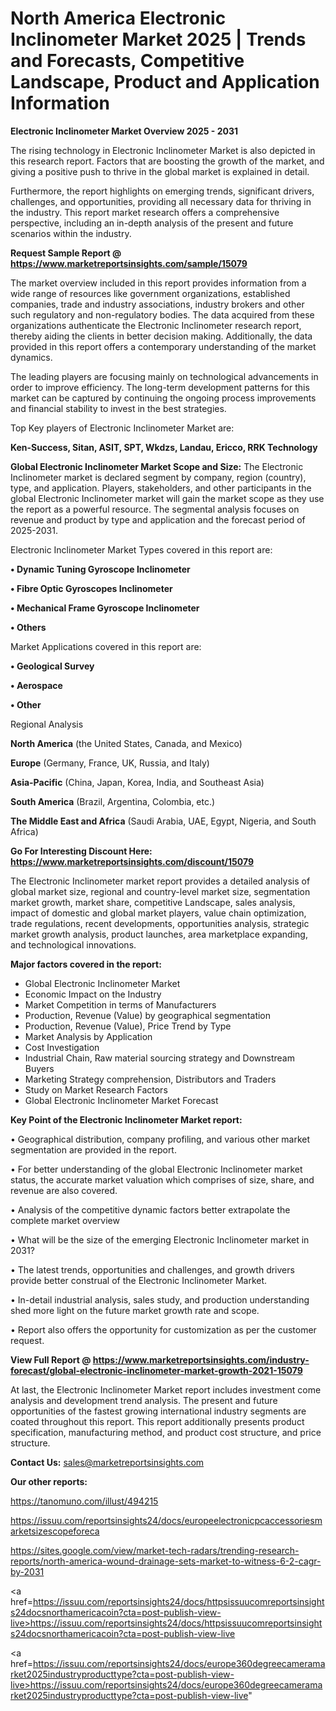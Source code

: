  # North America Electronic Inclinometer Market 2025 | Trends and Forecasts, Competitive Landscape, Product and Application Information

<Strong> Electronic Inclinometer Market Overview 2025 - 2031</strong>

The rising technology in Electronic Inclinometer Market is also depicted in this research report. Factors that are boosting the growth of the market, and giving a positive push to thrive in the global market is explained in detail.

Furthermore, the report highlights on emerging trends, significant drivers, challenges, and opportunities, providing all necessary data for thriving in the industry. This report market research offers a comprehensive perspective, including an in-depth analysis of the present and future scenarios within the industry.

<strong>Request Sample Report @ <a href=https://www.marketreportsinsights.com/sample/15079>https://www.marketreportsinsights.com/sample/15079</a></strong>

The market overview included in this report provides information from a wide range of resources like government organizations, established companies, trade and industry associations, industry brokers and other such regulatory and non-regulatory bodies. The data acquired from these organizations authenticate the Electronic Inclinometer research report, thereby aiding the clients in better decision making. Additionally, the data provided in this report offers a contemporary understanding of the market dynamics.

The leading players are focusing mainly on technological advancements in order to improve efficiency. The long-term development patterns for this market can be captured by continuing the ongoing process improvements and financial stability to invest in the best strategies.

Top Key players of Electronic Inclinometer Market are:

<strong>Ken-Success, Sitan, ASIT, SPT, Wkdzs, Landau, Ericco, RRK Technology</strong>

<strong><b>Global Electronic Inclinometer Market Scope and Size:</b></strong>
The Electronic Inclinometer market is declared segment by company, region (country), type, and application. Players, stakeholders, and other participants in the global Electronic Inclinometer market will gain the market scope as they use the report as a powerful resource. The segmental analysis focuses on revenue and product by type and application and the forecast period of 2025-2031.

Electronic Inclinometer Market Types covered in this report are:

<strong>• Dynamic Tuning Gyroscope Inclinometer

• Fibre Optic Gyroscopes Inclinometer

• Mechanical Frame Gyroscope Inclinometer

• Others</strong>

Market Applications covered in this report are:

<strong>• Geological Survey

• Aerospace

• Other</strong> 

Regional Analysis

<strong>North America</strong> (the United States, Canada, and Mexico)

<strong>Europe</strong> (Germany, France, UK, Russia, and Italy)

<strong>Asia-Pacific</strong> (China, Japan, Korea, India, and Southeast Asia)

<strong>South America</strong> (Brazil, Argentina, Colombia, etc.)

<strong>The Middle East and Africa</strong> (Saudi Arabia, UAE, Egypt, Nigeria, and South Africa)

<strong>Go For Interesting Discount Here: <a href=https://www.marketreportsinsights.com/discount/15079>https://www.marketreportsinsights.com/discount/15079</a></strong>

The Electronic Inclinometer market report provides a detailed analysis of global market size, regional and country-level market size, segmentation market growth, market share, competitive Landscape, sales analysis, impact of domestic and global market players, value chain optimization, trade regulations, recent developments, opportunities analysis, strategic market growth analysis, product launches, area marketplace expanding, and technological innovations.

<strong><b>Major factors covered in the report:</b></strong>
<ul>
  <li>Global Electronic Inclinometer Market </li>
  <li>Economic Impact on the Industry</li>
  <li>Market Competition in terms of Manufacturers</li>
  <li>Production, Revenue (Value) by geographical segmentation</li>
  <li>Production, Revenue (Value), Price Trend by Type</li>
  <li>Market Analysis by Application</li>
  <li>Cost Investigation</li>
  <li>Industrial Chain, Raw material sourcing strategy and Downstream Buyers</li>
  <li>Marketing Strategy comprehension, Distributors and Traders</li>
  <li>Study on Market Research Factors</li>
  <li>Global Electronic Inclinometer Market Forecast</li>
</ul>

<strong><b>Key Point of the Electronic Inclinometer Market report:</b></strong>

• Geographical distribution, company profiling, and various other market segmentation are provided in the report.

• For better understanding of the global Electronic Inclinometer market status, the accurate market valuation which comprises of size, share, and revenue are also covered.

• Analysis of the competitive dynamic factors better extrapolate the complete market overview

• What will be the size of the emerging Electronic Inclinometer market in 2031?

• The latest trends, opportunities and challenges, and growth drivers provide better construal of the Electronic Inclinometer Market.

• In-detail industrial analysis, sales study, and production understanding shed more light on the future market growth rate and scope.

• Report also offers the opportunity for customization as per the customer request.

<strong><b>View Full Report @ <a href=https://www.marketreportsinsights.com/industry-forecast/global-electronic-inclinometer-market-growth-2021-15079>https://www.marketreportsinsights.com/industry-forecast/global-electronic-inclinometer-market-growth-2021-15079</a></b></strong>


At last, the Electronic Inclinometer Market report includes investment come analysis and development trend analysis. The present and future opportunities of the fastest growing international industry segments are coated throughout this report. This report additionally presents product specification, manufacturing method, and product cost structure, and price structure.

<strong>Contact Us:</strong>
sales@marketreportsinsights.com

<strong>Our other reports:</strong>

<a href=https://tanomuno.com/illust/494215>https://tanomuno.com/illust/494215</a>

<a href=https://issuu.com/reportsinsights24/docs/europeelectronicpcaccessoriesmarketsizescopeforeca>https://issuu.com/reportsinsights24/docs/europeelectronicpcaccessoriesmarketsizescopeforeca</a>

<a href=https://sites.google.com/view/market-tech-radars/trending-research-reports/north-america-wound-drainage-sets-market-to-witness-6-2-cagr-by-2031>https://sites.google.com/view/market-tech-radars/trending-research-reports/north-america-wound-drainage-sets-market-to-witness-6-2-cagr-by-2031</a>

<a href=https://issuu.com/reportsinsights24/docs/httpsissuucomreportsinsights24docsnorthamericacoin?cta=post-publish-view-live>https://issuu.com/reportsinsights24/docs/httpsissuucomreportsinsights24docsnorthamericacoin?cta=post-publish-view-live</a>

<a href=https://issuu.com/reportsinsights24/docs/europe360degreecameramarket2025industryproducttype?cta=post-publish-view-live>https://issuu.com/reportsinsights24/docs/europe360degreecameramarket2025industryproducttype?cta=post-publish-view-live</a>"
